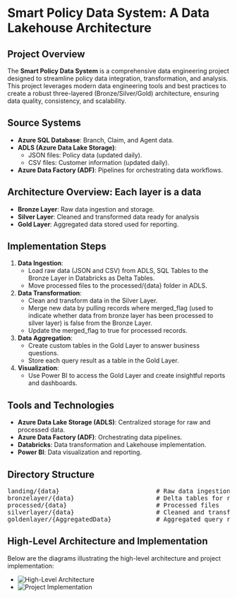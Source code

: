 <h1>Smart Policy Data System: A Data Lakehouse Architecture</h1>

<h2>Project Overview</h2>
<p>The <strong>Smart Policy Data System</strong> is a comprehensive data engineering project designed to streamline policy data integration, transformation, and analysis. This project leverages modern data engineering tools and best practices to create a robust three-layered (Bronze/Silver/Gold) architecture, ensuring data quality, consistency, and scalability.</p>

<h2>Source Systems</h2>
<ul>
  <li><strong>Azure SQL Database</strong>: Branch, Claim, and Agent data.</li>
  <li><strong>ADLS (Azure Data Lake Storage)</strong>:
    <ul>
      <li>JSON files: Policy data (updated daily).</li>
      <li>CSV files: Customer information (updated daily).</li>
    </ul>
  </li>
  <li><strong>Azure Data Factory (ADF)</strong>: Pipelines for orchestrating data workflows.</li>
</ul>

<h2>Architecture Overview: Each layer is a data </h2>
<ul>
  <li><strong>Bronze Layer</strong>: Raw data ingestion and storage.</li>
  <li><strong>Silver Layer</strong>: Cleaned and transformed data ready for analysis</li>
  <li><strong>Gold Layer</strong>: Aggregated data stored used for reporting.</li>
</ul>

<h2>Implementation Steps</h2>
<ol>
  <li><strong>Data Ingestion</strong>:
    <ul>
      <li>Load raw data (JSON and CSV) from ADLS, SQL Tables to the Bronze Layer in Databricks as Delta Tables.</li>
      <li>Move processed files to the processed/{data} folder in ADLS.</li>
    </ul>
  </li>
  <li><strong>Data Transformation</strong>:
    <ul>
      <li>Clean and transform data in the Silver Layer.</li>
      <li>Merge new data by pulling records where merged_flag (used to indicate whether data from bronze layer has been processed to silver layer) is false from the Bronze Layer.</li>
      <li>Update the merged_flag to true for processed records.</li>
    </ul>
  </li>
  <li><strong>Data Aggregation</strong>:
    <ul>
      <li>Create custom tables in the Gold Layer to answer business questions.</li>
      <li>Store each query result as a table in the Gold Layer.</li>
    </ul>
  </li>
  <li><strong>Visualization</strong>:
    <ul>
      <li>Use Power BI to access the Gold Layer and create insightful reports and dashboards.</li>
    </ul>
  </li>
</ol>

<h2>Tools and Technologies</h2>
<ul>
  <li><strong>Azure Data Lake Storage (ADLS)</strong>: Centralized storage for raw and processed data.</li>
  <li><strong>Azure Data Factory (ADF)</strong>: Orchestrating data pipelines.</li>
  <li><strong>Databricks</strong>: Data transformation and Lakehouse implementation.</li>
  <li><strong>Power BI</strong>: Data visualization and reporting.</li>
</ul>

<h2>Directory Structure</h2>
<pre>
landing/{data}                          # Raw data ingestion
bronzelayer/{data}                      # Delta tables for raw data
processed/{data}                        # Processed files
silverlayer/{data}                      # Cleaned and transformed data
goldenlayer/{AggregatedData}            # Aggregated query results
</pre>

<h2>High-Level Architecture and Implementation</h2>
<p>Below are the diagrams illustrating the high-level architecture and project implementation:</p>
<ul>
  <li><img src="https://drive.google.com/uc?id=185JZ43LNl2mk1xEwDNEYWUWzg0bc8rOt" alt="High-Level Architecture" /></li>
  <li><img src="https://drive.google.com/uc?id=1ftN_PvHilpdBkEL4sux7HBv4Pj7KRcqE" alt="Project Implementation" /></li>
</ul>
